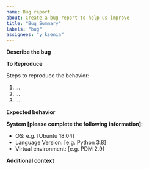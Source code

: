 ```yaml
---
name: Bug report
about: Create a bug report to help us improve
title: "Bug Summary"
labels: "bug"
assignees: "y_ksenia"
---
```


**Describe the bug**

<!-- A clear and concise description of what the bug is. -->

**To Reproduce**

Steps to reproduce the behavior:

1. ...
2. ...
3. ...

**Expected behavior**

<!-- A clear and concise description of what you expected to happen. -->

**System [please complete the following information]:**

-   OS: e.g. [Ubuntu 18.04]
-   Language Version: [e.g. Python 3.8]
-   Virtual environment: [e.g. PDM 2.9]

**Additional context**

<!-- Add any other context about the problem here. -->
